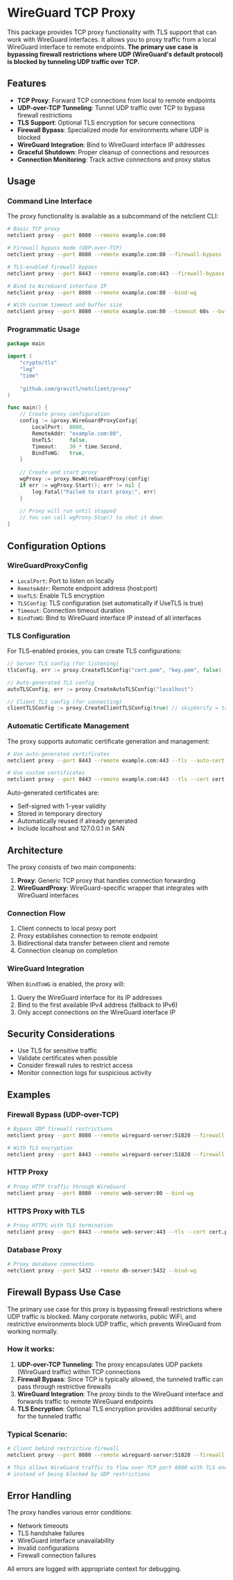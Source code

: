 # WireGuard TCP Proxy

This package provides TCP proxy functionality with TLS support that can work with WireGuard interfaces. It allows you to proxy traffic from a local WireGuard interface to remote endpoints. **The primary use case is bypassing firewall restrictions where UDP (WireGuard's default protocol) is blocked by tunneling UDP traffic over TCP.**

## Features

- **TCP Proxy**: Forward TCP connections from local to remote endpoints
- **UDP-over-TCP Tunneling**: Tunnel UDP traffic over TCP to bypass firewall restrictions
- **TLS Support**: Optional TLS encryption for secure connections
- **Firewall Bypass**: Specialized mode for environments where UDP is blocked
- **WireGuard Integration**: Bind to WireGuard interface IP addresses
- **Graceful Shutdown**: Proper cleanup of connections and resources
- **Connection Monitoring**: Track active connections and proxy status

## Usage

### Command Line Interface

The proxy functionality is available as a subcommand of the netclient CLI:

```bash
# Basic TCP proxy
netclient proxy --port 8080 --remote example.com:80

# Firewall bypass mode (UDP-over-TCP)
netclient proxy --port 8080 --remote example.com:80 --firewall-bypass

# TLS-enabled firewall bypass
netclient proxy --port 8443 --remote example.com:443 --firewall-bypass --tls --cert cert.pem --key key.pem

# Bind to WireGuard interface IP
netclient proxy --port 8080 --remote example.com:80 --bind-wg

# With custom timeout and buffer size
netclient proxy --port 8080 --remote example.com:80 --timeout 60s --buffer-size 8192
```

### Programmatic Usage

```go
package main

import (
    "crypto/tls"
    "log"
    "time"
    
    "github.com/gravitl/netclient/proxy"
)

func main() {
    // Create proxy configuration
    config := &proxy.WireGuardProxyConfig{
        LocalPort:  8080,
        RemoteAddr: "example.com:80",
        UseTLS:     false,
        Timeout:    30 * time.Second,
        BindToWG:   true,
    }
    
    // Create and start proxy
    wgProxy := proxy.NewWireGuardProxy(config)
    if err := wgProxy.Start(); err != nil {
        log.Fatal("Failed to start proxy:", err)
    }
    
    // Proxy will run until stopped
    // You can call wgProxy.Stop() to shut it down
}
```

## Configuration Options

### WireGuardProxyConfig

- `LocalPort`: Port to listen on locally
- `RemoteAddr`: Remote endpoint address (host:port)
- `UseTLS`: Enable TLS encryption
- `TLSConfig`: TLS configuration (set automatically if UseTLS is true)
- `Timeout`: Connection timeout duration
- `BindToWG`: Bind to WireGuard interface IP instead of all interfaces

### TLS Configuration

For TLS-enabled proxies, you can create TLS configurations:

```go
// Server TLS config (for listening)
tlsConfig, err := proxy.CreateTLSConfig("cert.pem", "key.pem", false)

// Auto-generated TLS config
autoTLSConfig, err := proxy.CreateAutoTLSConfig("localhost")

// Client TLS config (for connecting)
clientTLSConfig := proxy.CreateClientTLSConfig(true) // skipVerify = true
```

### Automatic Certificate Management

The proxy supports automatic certificate generation and management:

```bash
# Use auto-generated certificates
netclient proxy --port 8443 --remote example.com:443 --tls --auto-cert

# Use custom certificates
netclient proxy --port 8443 --remote example.com:443 --tls --cert cert.pem --key key.pem
```

Auto-generated certificates are:
- Self-signed with 1-year validity
- Stored in temporary directory
- Automatically reused if already generated
- Include localhost and 127.0.0.1 in SAN

## Architecture

The proxy consists of two main components:

1. **Proxy**: Generic TCP proxy that handles connection forwarding
2. **WireGuardProxy**: WireGuard-specific wrapper that integrates with WireGuard interfaces

### Connection Flow

1. Client connects to local proxy port
2. Proxy establishes connection to remote endpoint
3. Bidirectional data transfer between client and remote
4. Connection cleanup on completion

### WireGuard Integration

When `BindToWG` is enabled, the proxy will:
1. Query the WireGuard interface for its IP addresses
2. Bind to the first available IPv4 address (fallback to IPv6)
3. Only accept connections on the WireGuard interface IP

## Security Considerations

- Use TLS for sensitive traffic
- Validate certificates when possible
- Consider firewall rules to restrict access
- Monitor connection logs for suspicious activity

## Examples

### Firewall Bypass (UDP-over-TCP)
```bash
# Bypass UDP firewall restrictions
netclient proxy --port 8080 --remote wireguard-server:51820 --firewall-bypass

# With TLS encryption
netclient proxy --port 8443 --remote wireguard-server:51820 --firewall-bypass --tls --cert cert.pem --key key.pem
```

### HTTP Proxy
```bash
# Proxy HTTP traffic through WireGuard
netclient proxy --port 8080 --remote web-server:80 --bind-wg
```

### HTTPS Proxy with TLS
```bash
# Proxy HTTPS with TLS termination
netclient proxy --port 8443 --remote web-server:443 --tls --cert cert.pem --key key.pem
```

### Database Proxy
```bash
# Proxy database connections
netclient proxy --port 5432 --remote db-server:5432 --bind-wg
```

## Firewall Bypass Use Case

The primary use case for this proxy is bypassing firewall restrictions where UDP traffic is blocked. Many corporate networks, public WiFi, and restrictive environments block UDP traffic, which prevents WireGuard from working normally.

### How it works:
1. **UDP-over-TCP Tunneling**: The proxy encapsulates UDP packets (WireGuard traffic) within TCP connections
2. **Firewall Bypass**: Since TCP is typically allowed, the tunneled traffic can pass through restrictive firewalls
3. **WireGuard Integration**: The proxy binds to the WireGuard interface and forwards traffic to remote WireGuard endpoints
4. **TLS Encryption**: Optional TLS encryption provides additional security for the tunneled traffic

### Typical Scenario:
```bash
# Client behind restrictive firewall
netclient proxy --port 8080 --remote wireguard-server:51820 --firewall-bypass --tls --cert cert.pem --key key.pem

# This allows WireGuard traffic to flow over TCP port 8080 with TLS encryption
# instead of being blocked by UDP restrictions
```

## Error Handling

The proxy handles various error conditions:
- Network timeouts
- TLS handshake failures
- WireGuard interface unavailability
- Invalid configurations
- Firewall connection failures

All errors are logged with appropriate context for debugging. 